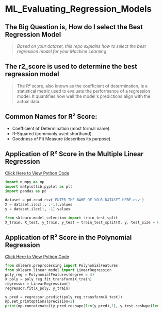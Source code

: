 # ML_Evaluating_Regression_Models

## The Big Question is, How do I select the Best Regression Model
> _Based on your dataset, this repo explains how to select the best regression model for your Machine Learning_

## The r2_score is used to determine the best regression model
> The R² score, also known as the coefficient of determination, is a statistical metric used to evaluate the performance of a regression model. It quantifies how well the model's predictions align with the actual data.

## Common Names for R² Score:
+ Coefficient of Determination (most formal name).
+ R-Squared (commonly used shorthand).
+ Goodness of Fit Measure (describes its purpose).

## Application of R² Score in the Multiple Linear Regression
[Click Here to View Python Code](https://colab.research.google.com/drive/1Mky8jQRiDqO_MTZL6uxKrpXXkgbZ54aV#scrollTo=xPagAOKDywV4)

```python
import numpy as np
import matplotlib.pyplot as plt
import pandas as pd
```
```python
dataset = pd.read_csv('ENTER_THE_NAME_OF_YOUR_DATASET_HERE.csv')
X = dataset.iloc[:, :-1].values
y = dataset.iloc[:, -1].values
```
```python
from sklearn.model_selection import train_test_split
X_train, X_test, y_train, y_test = train_test_split(X, y, test_size = 0.2, random_state = 0)
```

## Application of R² Score in the Polynomial Regression
[Click Here to View Python Code](https://colab.research.google.com/drive/1wyWoplvf7TN2nU_j0nkDc4kDUew-EYXs#scrollTo=36aFLFBK9pMk)

```python
from sklearn.preprocessing import PolynomialFeatures
from sklearn.linear_model import LinearRegression
poly_reg = PolynomialFeatures(degree = 4)
X_poly = poly_reg.fit_transform(X_train)
regressor = LinearRegression()
regressor.fit(X_poly, y_train)
```
```python
y_pred = regressor.predict(poly_reg.transform(X_test))
np.set_printoptions(precision=2)
print(np.concatenate((y_pred.reshape(len(y_pred),1), y_test.reshape(len(y_test),1)),1))
```

